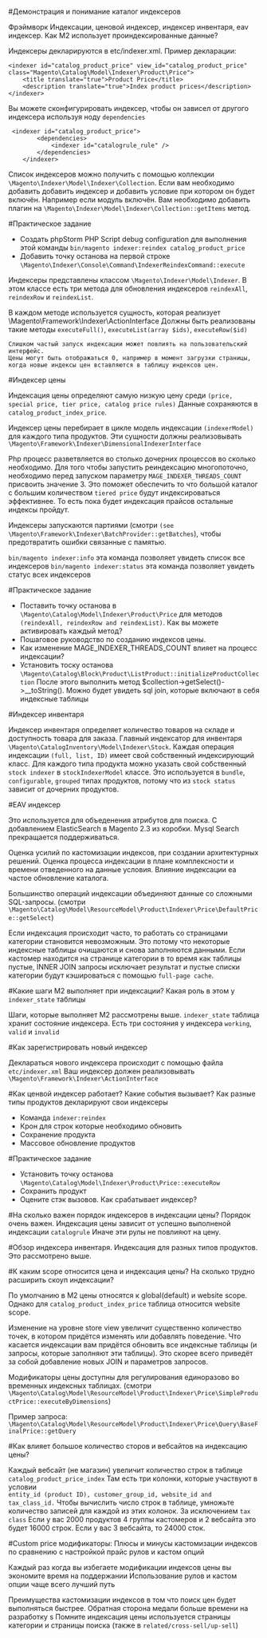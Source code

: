 #Демонстрация и понимание каталог индексеров

Фрэймворк Индексации, ценовой индексер, индексер инвентаря, eav индексер. 
Как M2 использует проиндексированные данные?

Индексеры декларируются в etc/indexer.xml.
Пример декларации:

```
<indexer id="catalog_product_price" view_id="catalog_product_price" class="Magento\Catalog\Model\Indexer\Product\Price">
    <title translate="true">Product Price</title>
    <description translate="true">Index product prices</description>
</indexer>
```

Вы можете сконфигурировать индексер, чтобы он зависел от другого индексера используя ноду
`dependencies`

```
 <indexer id="catalog_product_price">
        <dependencies>
            <indexer id="catalogrule_rule" />
        </dependencies>
    </indexer>
```

Список индексеров можно получить с помощью коллекции
`\Magento\Indexer\Model\Indexer\Collection`. Если вам необходимо добавить добавить индексер
и добавить условие при котором он будет включён. Например если модуль включён. Вам необходимо
добавить плагин на `\Magento\Indexer\Model\Indexer\Collection::getItems` метод.

#Практическое задание

- Создать phpStorm PHP Script debug configuration для выполнения этой команды
`bin/magento indexer:reindex catalog_product_price`
- Добавить точку останова на первой строке 
  `\Magento\Indexer\Console\Command\IndexerReindexCommand::execute`
  

Индексеры представлены классом `\Magento\Indexer\Model\Indexer`. В этом классе есть 
три метода для обновления индексеров `reindexAll`, `reindexRow` и `reindexList`.

В каждом методе используется сущность, которая реализует \Magento\Framework\Indexer\ActionInterface
Должны быть реализованы такие методы `executeFull()`, `executeList(array $ids)`, `executeRow($id)`

```
Слишком частый запуск индексации может повлиять на пользовательский интерфейс. 
Цены могут быть отображаться 0, например в момент загрузки страницы, 
когда новые индексы цен вставляются в таблицу индексов цен.
```

#Индексер цены

Индексация цены определяют самую низкую цену среди `(price, special price, tier price, catalog price rules)`
Данные сохраняются в `catalog_product_index_price`.

Индексер цены перебирает в цикле модель индексации `(indexerModel)` для каждого типа продуктов.
Эти сущности должны реализовывать `\Magento\Framework\Indexer\DimensionalIndexerInterface`

Php процесс разветвляется во столько дочерних процессов во сколько необходимо.
Для того чтобы запустить реиндексацию многопоточно, необходимо перед запуском параметру 
`MAGE_INDEXER_THREADS_COUNT` присвоить значение 3. Это поможет обеспечить то что 
большой каталог с большим количеством `tiered price` будут индексироваться эффективнее. То есть пока будет
индексация прайсов остальные индексы пройдут.

Индексеры запускаются партиями (смотри `(see \Magento\Framework\Indexer\BatchProvider::getBatches`), 
чтобы предотвратить ошибки связанные с памятью.

`bin/magento indexer:info` эта команда позволяет увидеть список все индексеров
`bin/magento indexer:status` эта команда позволяет увидеть статус всех индексеров

#Практическое задание

 - Поставить точку останова в `\Magento\Catalog\Model\Indexer\Product\Price` для методов
`(reindexAll, reindexRow and reindexList)`. Как вы можете активировать каждый метод?
- Пошаговое руководство по созданию индексов цены.
- Как изменение MAGE_INDEXER_THREADS_COUNT влияет на процесс индексации?
- Установить тоску останова `\Magento\Catalog\Block\Product\ListProduct::initializeProductCollection`
  После этого выполнить метод $collection->getSelect()->__toString(). Можно будет увидеть sql join,
  которые включают в себя индексные таблицы
  

#Индексер инвентаря

Индексер инвентаря определяет количество товаров на складе и доступность товара для заказа.
Главный индексатор для инвентаря `\Magento\CatalogInventory\Model\Indexer\Stock`. Каждая операция индексации
`(full, list, ID)` имеет свой собственный индексирующий класс. Для каждого типа продукта можно указать
свой собственный `stock indexer` в `stockIndexerModel` классе. Это используется в `bundle`, `configurable`, `grouped` 
типах продуктов, потому что из `stock status` зависит от дочерних продуктов.


#EAV индексер

Это используется для объеденения атрибутов для поиска. С добавлением ElasticSearch в Magento 2.3
из коробки. Mysql Search прекращается поддерживаться.

Оценка усилий по кастомизации индексов, при создании архитектурных решений. 
Оценка процесса индексации в плане комплексности и времени отведенного на данные условия.
Влияние индексации еа частое обновление каталога.


Большинство операций индексации объединяют данные со сложными SQL-запросы.
(смотри `\Magento\Catalog\Model\ResourceModel\Product\Indexer\Price\DefaultPrice::getSelect`)

Если индексация происходит часто, то работать со страницами категории становится невозможным.
Это потому что некоторые индексные таблицы очищаются и снова заполняются данными. Если кастомер
находится на странице категории в то время как таблицы пустые, INNER JOIN запросы исключает
результат и пустые списки категории будут кэшироваться с помощью `full-page cache`.

#Какие шаги М2 выполняет при индексации? Какая роль в этом у `indexer_state` таблицы

Шаги, которые выполняет М2 рассмотрены выше.
`indexer_state` таблица хранит состояние индексера. Есть три состояния у индексера
`working`, `valid` и `invalid`

#Как зарегистрировать новый индексер

Деклараться нового индексера происходит с помощью файла `etc/indexer.xml` Ваш индексер должен
реализовывать `\Magento\Framework\Indexer\ActionInterface`

#Как ценвой индексер работает? Какие события вызывает? Как разные типы продуктов декларируют свои индексеры

- Команда `indexer:reindex`
- Крон для строк которые необходимо обновить
- Сохранение продукта
- Массовое обновление продуктов

#Практическое задание
- Установить точку останова `\Magento\Catalog\Model\Indexer\Product\Price::executeRow`
- Сохранить продукт
- Оцените стэк вызовов. Как срабатывает индексер?

#На сколько важен порядок индексеров в индексации цены?
Порядок очень важен. Индексация цены зависит от успешно выполненой индексации `catalogrule`
Иначе эти рулы не повлияют на цену.

#Обзор индексера инвентаря. Индексация для разных типов продуктов.
Это рассмотрено выше.

#К каким scope относится цена и индексация цены? На сколько трудно расширить скоуп индексации?

По умолчанию в М2 цены относятся к global(default) и website scope. Однако для `catalog_product_index_price`
таблица относится website scope.

Изменение на уровне store view увеличит существенно количество точек,
в котором придётся изменять или добавлять поведение. Что касается индексации вам придётся
обновить все индексные таблицы (и запросы, которые заполняют эти таблицы). Это скорее всего
приведёт за собой добавление новых JOIN и параметров запросов.

Модификаторы цены доступны для регулирования единоразово во временных индексных таблицах.
(смотри `\Magento\Catalog\Model\ResourceModel\Product\Indexer\Price\SimpleProductPrice::executeByDimensions`)

Пример запроса:
`\Magento\Catalog\Model\ResourceModel\Product\Indexer\Price\Query\BaseFinalPrice::getQuery`

#Как влияет большое количество сторов и вебсайтов на индексацию цены?

Каждый вебсайт (не магазин) увеличит количество строк в таблице `catalog_product_price_index`
Там есть три колонки, которые участвуют в условии  
`entity_id (product ID), customer_group_id, website_id and tax_class_id.`
Чтобы вычислить число строк в таблице, умножьте количество записей 
для каждой из этих колонок. За исключением `tax class`
Если у вас 2000 продуктов 4 группы кастомеров и 2 вебсайта это будет 16000 строк. Если у вас
3 вебсайта, то 24000 сток.

#Custom price модификаторы: Плюсы и минусы кастомизации индексов по сравнению с настройкой прайс рулов и кастом опций

Каждый раз когда вы избегаете модификации индексов цены вы экономите время на поддержании
Использование рулов и кастом опции чаще всего лучший путь

Преимущества кастомизации индексов в том что поиск цен будет выполняться быстрее. 
Обратная сторона медали больше времени на разработку 
s
Помните индексация цены используется страницы категории и страницы поиска (также в `related/cross-sell/up-sell`) 






